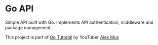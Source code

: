 # Go API
Simple API built with Go. Implements API authentication, middleware and package management. 

This project is part of [Go Tutorial](https://www.youtube.com/watch?v=8uiZC0l4Ajw) by YouTuber [Alex Mux](https://www.youtube.com/@mr_mux408)